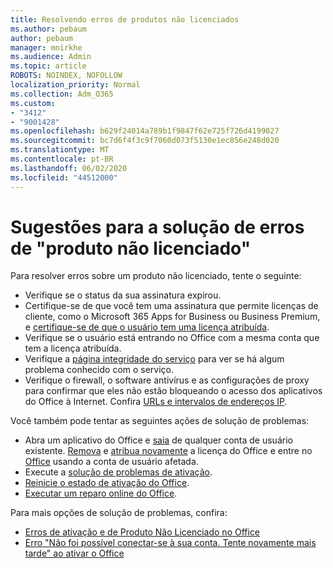 ```yaml
---
title: Resolvendo erros de produtos não licenciados
ms.author: pebaum
author: pebaum
manager: mnirkhe
ms.audience: Admin
ms.topic: article
ROBOTS: NOINDEX, NOFOLLOW
localization_priority: Normal
ms.collection: Adm_O365
ms.custom:
- "3412"
- "9001428"
ms.openlocfilehash: b629f24014a789b1f9847f62e725f726d4199027
ms.sourcegitcommit: bc7d6f4f3c9f7060d073f5130e1ec856e248d020
ms.translationtype: MT
ms.contentlocale: pt-BR
ms.lasthandoff: 06/02/2020
ms.locfileid: "44512000"
---
```

# <a name="suggestions-for-solving-unlicensed-product-errors"></a>Sugestões para a solução de erros de "produto não licenciado"

Para resolver erros sobre um produto não licenciado, tente o seguinte:

- Verifique se o status da sua assinatura expirou.
- Certifique-se de que você tem uma assinatura que permite licenças de cliente, como o Microsoft 365 Apps for Business ou Business Premium, e [certifique-se de que o usuário tem uma licença atribuída](https://docs.microsoft.com/microsoft-365/admin/add-users/add-users). 
- Verifique se o usuário está entrando no Office com a mesma conta que tem a licença atribuída.
- Verifique a [página integridade do serviço](https://docs.microsoft.com/office365/enterprise/view-service-health) para ver se há algum problema conhecido com o serviço.
- Verifique o firewall, o software antivírus e as configurações de proxy para confirmar que eles não estão bloqueando o acesso dos aplicativos do Office à Internet. Confira [URLs e intervalos de endereços IP](https://docs.microsoft.com/office365/enterprise/urls-and-ip-address-ranges).

Você também pode tentar as seguintes ações de solução de problemas: 

- Abra um aplicativo do Office e [saia](https://support.office.com/article/5a20dc11-47e9-4b6f-945d-478cb6d92071) de qualquer conta de usuário existente. [Remova](https://docs.microsoft.com/microsoft-365/admin/manage/remove-licenses-from-users) e [atribua novamente](https://docs.microsoft.com/microsoft-365/admin/manage/assign-licenses-to-users) a licença do Office e entre no [Office](https://support.office.com/article/628ea040-f265-49de-b986-be09c3ebf8a9) usando a conta de usuário afetada.
- Execute a [solução de problemas de ativação](https://aka.ms/SARA-OfficeActivation-Alchemy).
- [Reinicie o estado de ativação do Office](https://docs.microsoft.com/office365/troubleshoot/activation/reset-office-365-proplus-activation-state). 
- [Executar um reparo online do Office](https://support.office.com/Article/7821d4b6-7c1d-4205-aa0e-a6b40c5bb88b).

Para mais opções de solução de problemas, confira: 

- [Erros de ativação e de Produto Não Licenciado no Office](https://support.office.com/Article/0d23d3c0-c19c-4b2f-9845-5344fedc4380)
- [Erro "Não foi possível conectar-se à sua conta. Tente novamente mais tarde" ao ativar o Office](https://docs.microsoft.com/office/troubleshoot/activation-installation/issue-when-activate-office-from-office-365)
